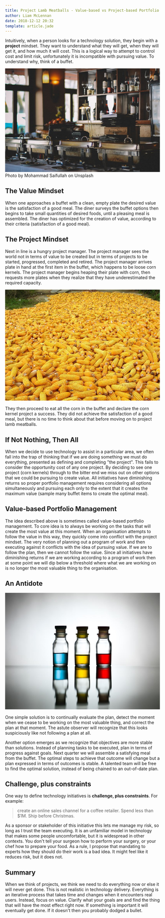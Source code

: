 ```yaml
---
title: Project Lamb Meatballs - Value-based vs Project-based Portfolio Management
author: Liam McLennan
date: 2018-12-12 20:32
template: article.jade
---
```


Intuitively, when a person looks for a technology solution, they begin with a **project** mindset. They want to understand what they will get, when they will get it, and how much it will cost. This is a logical way to attempt to control cost and limit risk, unfortunately it is incompatible with pursuing value. To understand why, think of a buffet.

![Buffet](buffet.jpg)
Photo by Mohammad Saifullah on Unsplash

The Value Mindset
-----------------

When one approaches a buffet with a clean, empty plate the desired value is the satisfaction of a good meal. The diner surveys the buffet options then begins to take small quantities of desired foods, until a pleasing meal is assembled. The diner has optimized for the creation of value, according to their criteria (satisfaction of a good meal). 

The Project Mindset
------------------

Next in line is a hungry project manager. The project manager sees the world not in terms of value to be created but in terms of projects to be started, progressed, completed and retired. The project manager arrives plate in hand at the first item in the buffet, which happens to be loose corn kernels. The project manager begins heaping their plate with corn, then requests more plates when they realize that they have underestimated the required capacity. 

![corn](corn.jpg)

They then proceed to eat all the corn in the buffet and declare the corn kernel project a success. They did not achieve the satisfaction of a good meal, but there is no time to think about that before moving on to project lamb meatballs.

If Not Nothing, Then All
----------------

When we decide to use technology to assist in a particular area, we often fall into the trap of thinking that if we are doing something we must do everything, presented as defining and completing "the project". This fails to consider the opportunity cost of any one project. By deciding to see one project (corn kernels) through to the bitter end we miss out on other options that we could be pursuing to create value. All initiatives have diminishing returns so proper portfolio management requires considering all options simultaneously and pursuing each only to the extent that it creates the maximum value (sample many buffet items to create the optimal meal).  

Value-based Portfolio Management
-----------

The idea described above is sometimes called value-based portfolio management. To core idea is to always be working on the tasks that will create the most value at this moment. When an organisation attempts to follow the value in this way, they quickly come into conflict with the project mindset. The very notion of planning out a program of work and then executing against it conflicts with the idea of pursuing value. If we are to follow the plan, then we cannot follow the value. Since all initiatives have diminishing returns if we are working according to a program of work then at some point we will dip below a threshold where what we are working on is no longer the most valuable thing to the organisation. 

An Antidote
-----------

![Antidote](bottles.jpg)

One simple solution is to continually evaluate the plan, detect the moment when we cease to be working on the most valuable thing, and correct the plan at that moment. The astute observer will recognize that this looks suspiciously like not following a plan at all. 

Another option emerges as we recognize that objectives are more stable than solutions. Instead of planning tasks to be executed, plan in terms of progress against goals. Next quarter we will assemble a satisfying meal from the buffet. The optimal steps to achieve that outcome will change but a plan expressed in terms of outcomes is stable. A talented team will be free to find the optimal solution, instead of being chained to an out-of-date plan. 

Challenge, plus constraints
----------

One way to define technology initiatives is **challenge, plus constraints**. For example:

> create an online sales channel for a coffee retailer. Spend less than $1M. Ship before Christmas.

As a sponsor or stakeholder of this initiative this lets me manage my risk, so long as I trust the team executing. It is an unfamiliar model in technology that makes some people uncomfortable, but it is widespread in other contexts. You don't tell your surgeon how to perform your surgery, or your chef how to prepare your food. As a rule, I propose that mandating to experts how they should do their work is a bad idea. It might feel like it reduces risk, but it does not. 

Summary
-------

When we think of projects, we think we need to do everything now or else it will never get done. This is not realistic in technology delivery. Everything is an iterative process that takes time and changes when it encounters real users. Instead, focus on value. Clarify what your goals are and find the thing that will have the most effect right now. If something is important it will eventually get done. If it doesn't then you probably dodged a bullet. 

